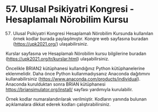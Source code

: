 # 57. Ulusal Psikiyatri Kongresi - Hesaplamalı Nörobilim Kursu

57. Ulusal Psikiyatri Kongresi Hesaplamalı Nörobilim Kursunda kullanılan örnek kodlar burada paylaşılmıştır.
Kongre web sayfasına buradan (https://upk2021.org/) ulaşabilirsiniz.

Kurslar sayfasına ve Hesaplamalı Nörobilim kursu bilgilerine buradan (https://upk2021.org/tr/kurslar.html) ulaşabilirsiniz.

Öncelikle BRIAN2 kütüphanesi kullandığınız Python kütüphanelerine eklenmelidir. Daha önce Python kullanmadıysanız Anaconda dağıtımını kullanabilirsiniz (https://www.anaconda.com/products/individual). Anaconda kurulduktan sonra BRIAN kütüphanesi https://briansimulator.org/install/ sayfası yardımıyla kurulabilir.

Örnek kodlar numaralandırılarak verilmiştir. Kodların yanında bulunan açıklamalara dikkat ederek kodları çalıştırabilirsiniz.
